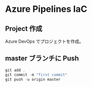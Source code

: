 # Azure Pipelines IaC

## Project 作成
Azure DevOps でプロジェクトを作成。

## master ブランチに Push

```Powershell
git add .
git commit -m "first commit"
git push -u origin master
```